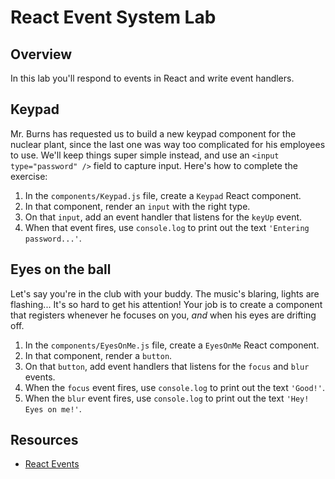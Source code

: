 # React Event System Lab

## Overview

In this lab you'll respond to events in React and write event handlers.

## Keypad


Mr. Burns has requested us to build a new keypad component for the nuclear plant, since the last one was way too complicated for his employees to use. We'll keep things super simple instead, and use an `<input type="password" />` field to capture input. Here's how to complete the exercise:

1. In the `components/Keypad.js` file, create a `Keypad` React component.
2. In that component, render an `input` with the right type.
3. On that `input`, add an event handler that listens for the `keyUp` event.
4. When that event fires, use `console.log` to print out the text `'Entering password...'`.

## Eyes on the ball


Let's say you're in the club with your buddy. The music's blaring, lights are flashing... It's so hard to get his attention! Your job is to create a component that registers whenever he focuses on you, _and_ when his eyes are drifting off.

1. In the `components/EyesOnMe.js` file, create a `EyesOnMe` React component.
2. In that component, render a `button`.
3. On that `button`, add event handlers that listens for the `focus` and `blur` events.
4. When the `focus` event fires, use `console.log` to print out the text `'Good!'`.
5. When the `blur` event fires, use `console.log` to print out the text `'Hey! Eyes on me!'`.

## Resources
- [React Events](https://facebook.github.io/react/docs/events.html)
